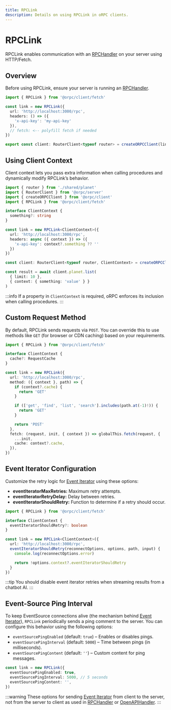 ```yaml
---
title: RPCLink
description: Details on using RPCLink in oRPC clients.
---
```


# RPCLink

RPCLink enables communication with an [RPCHandler](/docs/rpc-handler) on your server using HTTP/Fetch.

## Overview

Before using RPCLink, ensure your server is running an [RPCHandler](/docs/rpc-handler).

```ts
import { RPCLink } from '@orpc/client/fetch'

const link = new RPCLink({
  url: 'http://localhost:3000/rpc',
  headers: () => ({
    'x-api-key': 'my-api-key'
  }),
  // fetch: <-- polyfill fetch if needed
})

export const client: RouterClient<typeof router> = createORPCClient(link)
```

## Using Client Context

Client context lets you pass extra information when calling procedures and dynamically modify RPCLink’s behavior.

```ts twoslash
import { router } from './shared/planet'
import { RouterClient } from '@orpc/server'
import { createORPCClient } from '@orpc/client'
import { RPCLink } from '@orpc/client/fetch'

interface ClientContext {
  something?: string
}

const link = new RPCLink<ClientContext>({
  url: 'http://localhost:3000/rpc',
  headers: async ({ context }) => ({
    'x-api-key': context?.something ?? ''
  })
})

const client: RouterClient<typeof router, ClientContext> = createORPCClient(link)

const result = await client.planet.list(
  { limit: 10 },
  { context: { something: 'value' } }
)
```

:::info
If a property in `ClientContext` is required, oRPC enforces its inclusion when calling procedures.
:::

## Custom Request Method

By default, RPCLink sends requests via `POST`. You can override this to use methods like `GET` (for browser or CDN caching) based on your requirements.

```ts twoslash
import { RPCLink } from '@orpc/client/fetch'

interface ClientContext {
  cache?: RequestCache
}

const link = new RPCLink({
  url: 'http://localhost:3000/rpc',
  method: ({ context }, path) => {
    if (context?.cache) {
      return 'GET'
    }

    if (['get', 'find', 'list', 'search'].includes(path.at(-1)!)) {
      return 'GET'
    }

    return 'POST'
  },
  fetch: (request, init, { context }) => globalThis.fetch(request, {
    ...init,
    cache: context?.cache,
  }),
})
```

## Event Iterator Configuration

Customize the retry logic for [Event Iterator](/docs/event-iterator) using these options:

- **eventIteratorMaxRetries:** Maximum retry attempts.
- **eventIteratorRetryDelay:** Delay between retries.
- **eventIteratorShouldRetry:** Function to determine if a retry should occur.

```ts twoslash
import { RPCLink } from '@orpc/client/fetch'

interface ClientContext {
  eventIteratorShouldRetry?: boolean
}

const link = new RPCLink<ClientContext>({
  url: 'http://localhost:3000/rpc',
  eventIteratorShouldRetry(reconnectOptions, options, path, input) {
    console.log(reconnectOptions.error)

    return !options.context?.eventIteratorShouldRetry
  }
})
```

:::tip
You should disable event iterator retries when streaming results from a chatbot AI.
:::

## Event-Source Ping Interval

To keep EventSource connections alive (the mechanism behind [Event Iterator](/docs/event-iterator)), `RPCLink` periodically sends a ping comment to the server. You can configure this behavior using the following options:

- `eventSourcePingEnabled` (default: `true`) – Enables or disables pings.
- `eventSourcePingInterval` (default: `5000`) – Time between pings (in milliseconds).
- `eventSourcePingContent` (default: `''`) – Custom content for ping messages.

```ts
const link = new RPCLink({
  eventSourcePingEnabled: true,
  eventSourcePingInterval: 5000, // 5 seconds
  eventSourcePingContent: '',
})
```

:::warning
These options for sending [Event Iterator](/docs/event-iterator) from client to the server, not from the server to client as used in [RPCHandler](/docs/rpc-handler#event-source-ping-interval) or [OpenAPIHandler](/docs/openapi/openapi-handler#event-source-ping-interval).
:::
